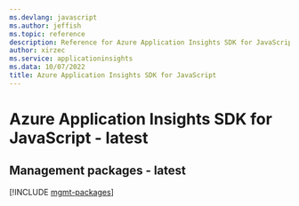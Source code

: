 ```yaml
---
ms.devlang: javascript
ms.author: jeffish
ms.topic: reference
description: Reference for Azure Application Insights SDK for JavaScript
author: xirzec
ms.service: applicationinsights
ms.data: 10/07/2022
title: Azure Application Insights SDK for JavaScript
---
```

# Azure Application Insights SDK for JavaScript - latest

## Management packages - latest
[!INCLUDE [mgmt-packages](application-insights-mgmt-index.md)]